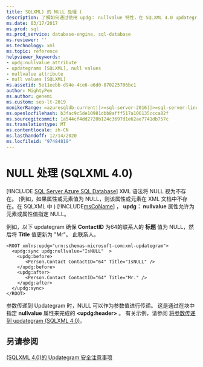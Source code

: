 ```yaml
---
title: SQLXML) 的 NULL 处理 (
description: 了解如何通过使用 updg： nullvalue 特性，在 SQLXML 4.0 updategram 中指定 NULL 特性或元素。
ms.date: 03/17/2017
ms.prod: sql
ms.prod_service: database-engine, sql-database
ms.reviewer: ''
ms.technology: xml
ms.topic: reference
helpviewer_keywords:
- updg:nullvalue attribute
- updategrams [SQLXML], null values
- nullvalue attribute
- null values [SQLXML]
ms.assetid: 5e11eebb-d94e-4ce6-a6d0-870225706bc1
author: MightyPen
ms.author: genemi
ms.custom: seo-lt-2019
monikerRange: =azuresqldb-current||>=sql-server-2016||>=sql-server-linux-2017||=azuresqldb-mi-current
ms.openlocfilehash: b3fac9c5de10981dbb8afff517a106135ccca82f
ms.sourcegitcommit: 1a544cf4dd2720b124c3697d1e62ae7741db757c
ms.translationtype: MT
ms.contentlocale: zh-CN
ms.lasthandoff: 12/14/2020
ms.locfileid: "97484819"
---
```

# <a name="null-handling-sqlxml-40"></a>NULL 处理 (SQLXML 4.0)
[!INCLUDE [SQL Server Azure SQL Database](../../../includes/applies-to-version/sql-asdb.md)]
  XML 语法将 NULL 视为不存在。  (例如，如果属性或元素值为 NULL，则该属性或元素在 XML 文档中不存在。在 SQLXML 中 ) [!INCLUDE[msCoName](../../../includes/msconame-md.md)] ， **updg： nullvalue** 属性允许为元素或属性值指定 NULL。  
  
 例如，以下 updategram 确保 **ContactID** 为64的联系人的 **标题** 值为 NULL，然后将 **Title** 值更新为 "Mr"。 此联系人。  
  
```  
<ROOT xmlns:updg="urn:schemas-microsoft-com:xml-updategram">  
  <updg:sync updg:nullvalue="IsNULL"  >  
    <updg:before>  
       <Person.Contact ContactID="64" Title="IsNULL" />  
    </updg:before>  
    <updg:after>  
       <Person.Contact ContactID="64" Title="Mr." />  
    </updg:after>  
  </updg:sync>  
</ROOT>  
```  
  
 参数传递到 Updategram 时，NULL 可以作为参数值进行传递。 这是通过在块中指定 **nullvalue** 属性来完成的 **\<updg:header>** 。 有关示例，请参阅 [将参数传递到 updategram &#40;SQLXML 4.0&#41;](../../../relational-databases/sqlxml-annotated-xsd-schemas-xpath-queries/updategrams/passing-parameters-to-updategrams-sqlxml-4-0.md)。  
  
## <a name="see-also"></a>另请参阅  
 [&#40;SQLXML 4.0&#41;的 Updategram 安全注意事项 ](../../../relational-databases/sqlxml-annotated-xsd-schemas-xpath-queries/security/updategram-security-considerations-sqlxml-4-0.md)  
  
  
